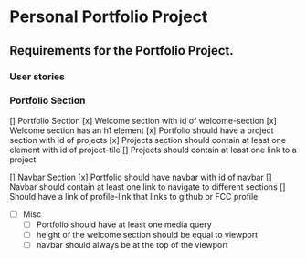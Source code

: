 # Personal Portfolio Project

## Requirements for the Portfolio Project.

### User stories

### Portfolio Section

[] Portfolio Section
    [x] Welcome section with id of welcome-section
    [x] Welcome section has an h1 element
    [x] Portfolio should have a project section with id of projects
    [x] Projects section should contain at least one element with id of project-tile
    [] Projects should contain at least one link to a project

[] Navbar Section
    [x] Portfolio should have navbar with id of navbar
    [] Navbar should contain at least one link to navigate to different sections
    [] Should have a link of profile-link that links to github or FCC profile

- [ ] Misc
    - [ ] Portfolio should have at least one media query
    - [ ] height of the welcome section should be equal to viewport
    - [ ] navbar should always be at the top of the viewport
